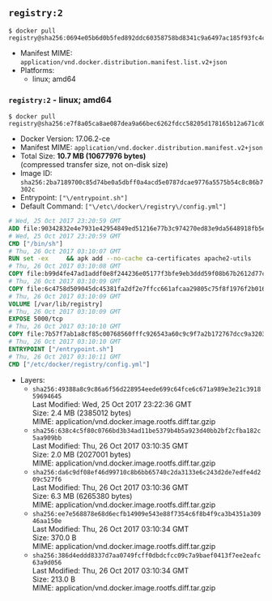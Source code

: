## `registry:2`

```console
$ docker pull registry@sha256:0694e05b6d0b5fed892ddc60358758bd8341c9a6497ac185f93fc4c93c689810
```

-	Manifest MIME: `application/vnd.docker.distribution.manifest.list.v2+json`
-	Platforms:
	-	linux; amd64

### `registry:2` - linux; amd64

```console
$ docker pull registry@sha256:e7f8a05ca8ae087dea9a66bec6262fdcc58205d178165b12a671cd0a5cea6f34
```

-	Docker Version: 17.06.2-ce
-	Manifest MIME: `application/vnd.docker.distribution.manifest.v2+json`
-	Total Size: **10.7 MB (10677976 bytes)**  
	(compressed transfer size, not on-disk size)
-	Image ID: `sha256:2ba7189700c85d74be0a5dbff0a4acd5e0787dcae9776a5575b54c8c86b7302c`
-	Entrypoint: `["\/entrypoint.sh"]`
-	Default Command: `["\/etc\/docker\/registry\/config.yml"]`

```dockerfile
# Wed, 25 Oct 2017 23:20:59 GMT
ADD file:90342832e4e7931e42954849ed51216e77b3c974270ed83e9da5648918fb5e66 in / 
# Wed, 25 Oct 2017 23:20:59 GMT
CMD ["/bin/sh"]
# Thu, 26 Oct 2017 03:10:07 GMT
RUN set -ex     && apk add --no-cache ca-certificates apache2-utils
# Thu, 26 Oct 2017 03:10:08 GMT
COPY file:b99d4fe47ad1addf0e8f244236e05177f3bfe9eb3ddd59f08b67b2612d77c621 in /bin/registry 
# Thu, 26 Oct 2017 03:10:09 GMT
COPY file:6c4758d509045dc45381fa2df2e7ffcc661afcaa29805c75f8f1976f2b016db8 in /etc/docker/registry/config.yml 
# Thu, 26 Oct 2017 03:10:09 GMT
VOLUME [/var/lib/registry]
# Thu, 26 Oct 2017 03:10:09 GMT
EXPOSE 5000/tcp
# Thu, 26 Oct 2017 03:10:10 GMT
COPY file:7b57f7ab1a8cf85c00768560fffc926543a60c9c9f7a2b172767dcc9a3203394 in /entrypoint.sh 
# Thu, 26 Oct 2017 03:10:10 GMT
ENTRYPOINT ["/entrypoint.sh"]
# Thu, 26 Oct 2017 03:10:11 GMT
CMD ["/etc/docker/registry/config.yml"]
```

-	Layers:
	-	`sha256:49388a8c9c86a6f56d228954eede699c64fce6c671a989e3e21c391859694645`  
		Last Modified: Wed, 25 Oct 2017 23:22:36 GMT  
		Size: 2.4 MB (2385012 bytes)  
		MIME: application/vnd.docker.image.rootfs.diff.tar.gzip
	-	`sha256:638c4c5f80c0766bd3b34ad11be5379b4b5a923d40bb2bf2cfba182c5aa909bb`  
		Last Modified: Thu, 26 Oct 2017 03:10:35 GMT  
		Size: 2.0 MB (2027001 bytes)  
		MIME: application/vnd.docker.image.rootfs.diff.tar.gzip
	-	`sha256:da6c9df08ef46d99710c8b6bb65740c2da3133e6c243d2de7edfe4d209c527f6`  
		Last Modified: Thu, 26 Oct 2017 03:10:36 GMT  
		Size: 6.3 MB (6265380 bytes)  
		MIME: application/vnd.docker.image.rootfs.diff.tar.gzip
	-	`sha256:ee7e568878e68d6ecfb14909e543e88f7354c6f8b4f9ca3b4351a30946aa150e`  
		Last Modified: Thu, 26 Oct 2017 03:10:34 GMT  
		Size: 370.0 B  
		MIME: application/vnd.docker.image.rootfs.diff.tar.gzip
	-	`sha256:386d4eddd8337d7aa0749fcff0dbdcfcc09c7a9baef0413f7ee2eafc63a9d056`  
		Last Modified: Thu, 26 Oct 2017 03:10:34 GMT  
		Size: 213.0 B  
		MIME: application/vnd.docker.image.rootfs.diff.tar.gzip
